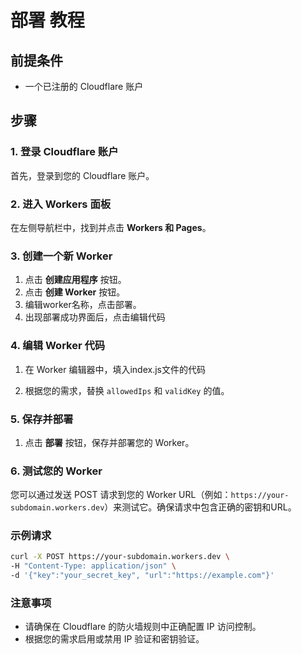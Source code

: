 # 部署 教程

## 前提条件

- 一个已注册的 Cloudflare 账户

## 步骤

### 1. 登录 Cloudflare 账户

首先，登录到您的 Cloudflare 账户。

### 2. 进入 Workers 面板

在左侧导航栏中，找到并点击 **Workers 和 Pages**。

### 3. 创建一个新 Worker

1. 点击 **创建应用程序** 按钮。
2. 点击 **创建 Worker** 按钮。
3. 编辑worker名称，点击部署。
4. 出现部署成功界面后，点击编辑代码

### 4. 编辑 Worker 代码

1. 在 Worker 编辑器中，填入index.js文件的代码

2. 根据您的需求，替换 `allowedIps` 和 `validKey` 的值。

### 5. 保存并部署

1. 点击 **部署** 按钮，保存并部署您的 Worker。

### 6. 测试您的 Worker

您可以通过发送 POST 请求到您的 Worker URL（例如：`https://your-subdomain.workers.dev`）来测试它。确保请求中包含正确的密钥和URL。

### 示例请求

```bash
curl -X POST https://your-subdomain.workers.dev \
-H "Content-Type: application/json" \
-d '{"key":"your_secret_key", "url":"https://example.com"}'
```

### 注意事项

- 请确保在 Cloudflare 的防火墙规则中正确配置 IP 访问控制。
- 根据您的需求启用或禁用 IP 验证和密钥验证。
